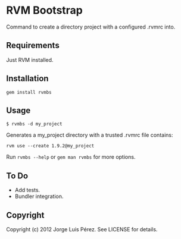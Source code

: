 RVM Bootstrap
=============

Command to create a directory project with a configured .rvmrc into.

Requirements
------------

Just RVM installed.


Installation
-----------

    gem install rvmbs

Usage
-----

    $ rvmbs -d my_project    
  
Generates a my_project directory with a trusted .rvmrc file contains:
    
    rvm use --create 1.9.2@my_project
  
Run `rvmbs --help` or `gem man rvmbs` for more options.

To Do
-----

* Add tests. 
* Bundler integration.

Copyright
---------

Copyright (c) 2012 Jorge Luis Pérez. See LICENSE for details.

